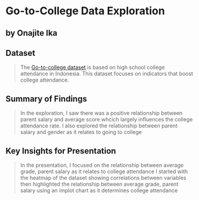 # Go-to-College Data Exploration

## by Onajite Ika


## Dataset

> The [Go-to-college dataset](https://www.kaggle.com/datasets/saddamazyazy/go-to-college-dataset?sort=votes) is based on high school college attendance in Indonesia. This dataset focuses on indicators that boost college attendance. 


## Summary of Findings

> In the exploration,  I saw there was a positive relationship between parent salary and average score whcich largely influences the college attendance rate. I also explored the relationship between parent salary and gender as it relates to going to college


## Key Insights for Presentation

> In the presentation, I focused on the relationship between average grade, parent salary as it relates to college attendance
I started with the heatmap of the dataset showing correlations between variables then highlighted the relationship between average grade, parent salary using an implot chart as it determines college attendance